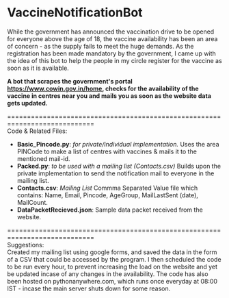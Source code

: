 # VaccineNotificationBot

While the government has announced the vaccination drive to be opened for everyone above the age of 18, the vaccine availability has been an area of concern - as the supply fails to meet the huge demands. As the registration has been made mandatory by the government, I came up with the idea of this bot to help the people in my circle register for the vaccine as soon as it is available.

**A bot that scrapes the government's portal https://www.cowin.gov.in/home, checks for the availability of the vaccine in centres near you and mails you as soon as the website data gets updated.** 
   
============================================================================  
Code & Related Files:  
* __Basic_Pincode.py__: *for private/individual implementation.* Uses the area PINCode to make a list of centres with vaccines & mails it to the mentioned mail-id.  
* __Packed.py__: *to be used with a mailing list (Contacts.csv)* Builds upon the private implementation to send the notification mail to everyone in the mailing list.
* __Contacts.csv__: *Mailing List* Commma Separated Value file which contains: Name, Email, Pincode, AgeGroup, MailLastSent (date), MailCount.  
* __DataPacketRecieved.json__: Sample data packet received from the website.  
  
============================================================================  
Suggestions:  
Created my mailing list using google forms, and saved the data in the form of a CSV that could be accessed by the program. I then scheduled the code to be run every hour, to prevent increasing the load on the website and yet be updated incase of any changes in the availability. The code has also been hosted on pythonanywhere.com, which runs once everyday at 08:00 IST - incase the main server shuts down for some reason.
  

